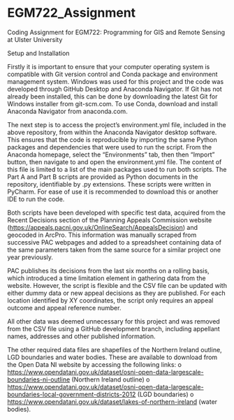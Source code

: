 # EGM722_Assignment
Coding Assignment for EGM722: Programming for GIS and Remote Sensing at Ulster University
 
Setup and Installation

Firstly it is important to ensure that your computer operating system is compatible with Git version control and Conda package and environment management system.  Windows was used for this project and the code was developed through GitHub Desktop and Anaconda Navigator.  If Git has not already been installed, this can be done by downloading the latest Git for Windows installer from git-scm.com.  To use Conda, download and install Anaconda Navigator from anaconda.com.

The next step is to access the project’s environment.yml file, included in the above repository, from within the Anaconda Navigator desktop software.  This ensures that the code is reproducible by importing the same Python packages and dependencies that were used to run the script.  From the Anaconda homepage, select the “Environments” tab, then then “Import” button, then navigate to and open the environment.yml file.  The content of this file is limited to a list of the main packages used to run both scripts.
The Part A and Part B scripts are provided as Python documents in the repository, identifiable by .py extensions.  These scripts were written in PyCharm.  For ease of use it is recommended to download this or another IDE to run the code.

Both scripts have been developed with specific test data, acquired from the Recent Decisions section of the Planning Appeals Commission website (https://appeals.pacni.gov.uk/OnlineSearch/AppealsDecision) and geocoded in ArcPro.  This information was manually scraped from successive PAC webpages and added to a spreadsheet containing data of the same parameters taken from the same source for a similar project one year previously.

PAC publishes its decisions from the last six months on a rolling basis, which introduced a time limitation element in gathering data from the website.  However, the script is flexible and the CSV file can be updated with either dummy data or new appeal decisions as they are published.  For each location identified by XY coordinates, the script only requires an appeal outcome and appeal reference number.

All other data was deemed unnecessary for this project and was removed from the CSV file using a GitHub development branch, including appellant names, addresses and other published information.

The other required data files are shapefiles of the Northern Ireland outline, LGD boundaries and water bodies.  These are available to download from the Open Data NI website by accessing the following links:
o	https://www.opendatani.gov.uk/dataset/osni-open-data-largescale-boundaries-ni-outline  (Northern Ireland outline)
o	https://www.opendatani.gov.uk/dataset/osni-open-data-largescale-boundaries-local-government-districts-2012  (LGD boundaries)
o	https://www.opendatani.gov.uk/dataset/lakes-of-northern-ireland (water bodies).

